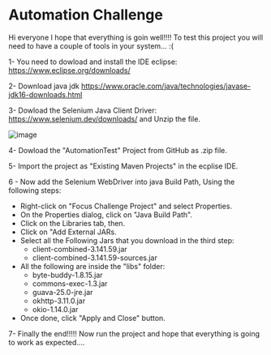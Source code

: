 # Automation Challenge

Hi everyone I hope that everything is goin well!!!! To test this project you will need to have a couple of tools in your system... :(

1- You need to dowload and install the IDE eclipse: https://www.eclipse.org/downloads/

2- Download java jdk https://www.oracle.com/java/technologies/javase-jdk16-downloads.html

3- Dowload the Selenium Java Client Driver: https://www.selenium.dev/downloads/ and Unzip the file.

![image](https://user-images.githubusercontent.com/59879362/114331901-4aaca380-9b02-11eb-9e65-601245bb6772.png)

4- Dowload the "AutomationTest" Project from GitHub as .zip file.

5- Import the project as "Existing Maven Projects" in the ecplise IDE.

6 - Now add the Selenium WebDriver into java Build Path, Using the following steps:
  - Right-click on "Focus Challenge Project" and select Properties.
  - On the Properties dialog, click on "Java Build Path".
  - Click on the Libraries tab, then.
  - Click on "Add External JARs.
  - Select all the Following Jars that you download in the third step:
    - client-combined-3.141.59.jar
    - client-combined-3.141.59-sources.jar
  - All the following are inside the "libs" folder:
    - byte-buddy-1.8.15.jar
    - commons-exec-1.3.jar
    - guava-25.0-jre.jar
    - okhttp-3.11.0.jar
    - okio-1.14.0.jar
  - Once done, click "Apply and Close" button.

   
7- Finally the end!!!!! Now run the project and hope that everything is going to work as expected....     
 

